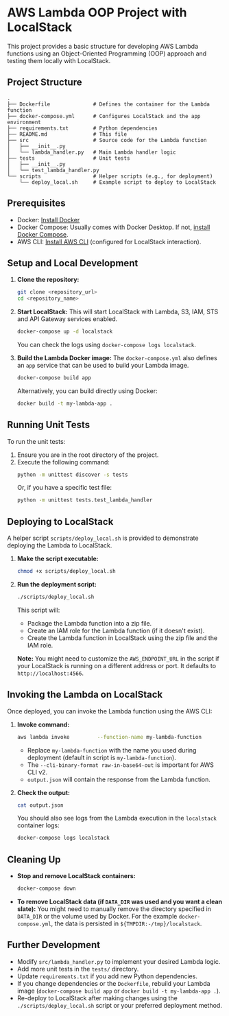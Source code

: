 # AWS Lambda OOP Project with LocalStack

This project provides a basic structure for developing AWS Lambda functions using an Object-Oriented Programming (OOP) approach and testing them locally with LocalStack.

## Project Structure

```
.
├── Dockerfile              # Defines the container for the Lambda function
├── docker-compose.yml      # Configures LocalStack and the app environment
├── requirements.txt        # Python dependencies
├── README.md               # This file
├── src                     # Source code for the Lambda function
│   ├── __init__.py
│   └── lambda_handler.py   # Main Lambda handler logic
├── tests                   # Unit tests
│   ├── __init__.py
│   └── test_lambda_handler.py
└── scripts                 # Helper scripts (e.g., for deployment)
    └── deploy_local.sh     # Example script to deploy to LocalStack
```

## Prerequisites

*   Docker: [Install Docker](https://docs.docker.com/get-docker/)
*   Docker Compose: Usually comes with Docker Desktop. If not, [install Docker Compose](https://docs.docker.com/compose/install/).
*   AWS CLI: [Install AWS CLI](https://aws.amazon.com/cli/) (configured for LocalStack interaction).

## Setup and Local Development

1.  **Clone the repository:**
    ```bash
    git clone <repository_url>
    cd <repository_name>
    ```

2.  **Start LocalStack:**
    This will start LocalStack with Lambda, S3, IAM, STS and API Gateway services enabled.
    ```bash
    docker-compose up -d localstack
    ```
    You can check the logs using `docker-compose logs localstack`.

3.  **Build the Lambda Docker image:**
    The `docker-compose.yml` also defines an `app` service that can be used to build your Lambda image.
    ```bash
    docker-compose build app
    ```
    Alternatively, you can build directly using Docker:
    ```bash
    docker build -t my-lambda-app .
    ```

## Running Unit Tests

To run the unit tests:

1.  Ensure you are in the root directory of the project.
2.  Execute the following command:
    ```bash
    python -m unittest discover -s tests
    ```
    Or, if you have a specific test file:
    ```bash
    python -m unittest tests.test_lambda_handler
    ```

## Deploying to LocalStack

A helper script `scripts/deploy_local.sh` is provided to demonstrate deploying the Lambda to LocalStack.

1.  **Make the script executable:**
    ```bash
    chmod +x scripts/deploy_local.sh
    ```

2.  **Run the deployment script:**
    ```bash
    ./scripts/deploy_local.sh
    ```
    This script will:
    *   Package the Lambda function into a zip file.
    *   Create an IAM role for the Lambda function (if it doesn't exist).
    *   Create the Lambda function in LocalStack using the zip file and the IAM role.

    **Note:** You might need to customize the `AWS_ENDPOINT_URL` in the script if your LocalStack is running on a different address or port. It defaults to `http://localhost:4566`.

## Invoking the Lambda on LocalStack

Once deployed, you can invoke the Lambda function using the AWS CLI:

1.  **Invoke command:**
    ```bash
    aws lambda invoke         --function-name my-lambda-function         --payload '{"name": "LocalStackUser"}'         --cli-binary-format raw-in-base64-out         --endpoint-url http://localhost:4566         output.json
    ```
    *   Replace `my-lambda-function` with the name you used during deployment (default in script is `my-lambda-function`).
    *   The `--cli-binary-format raw-in-base64-out` is important for AWS CLI v2.
    *   `output.json` will contain the response from the Lambda function.

2.  **Check the output:**
    ```bash
    cat output.json
    ```
    You should also see logs from the Lambda execution in the `localstack` container logs:
    ```bash
    docker-compose logs localstack
    ```

## Cleaning Up

*   **Stop and remove LocalStack containers:**
    ```bash
    docker-compose down
    ```
*   **To remove LocalStack data (if `DATA_DIR` was used and you want a clean slate):**
    You might need to manually remove the directory specified in `DATA_DIR` or the volume used by Docker. For the example `docker-compose.yml`, the data is persisted in `${TMPDIR:-/tmp}/localstack`.

## Further Development

*   Modify `src/lambda_handler.py` to implement your desired Lambda logic.
*   Add more unit tests in the `tests/` directory.
*   Update `requirements.txt` if you add new Python dependencies.
*   If you change dependencies or the `Dockerfile`, rebuild your Lambda image (`docker-compose build app` or `docker build -t my-lambda-app .`).
*   Re-deploy to LocalStack after making changes using the `./scripts/deploy_local.sh` script or your preferred deployment method.
